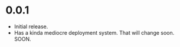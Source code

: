 # 0.0.1

* Initial release.
* Has a kinda mediocre deployment system.  That will change soon.  SOON.

